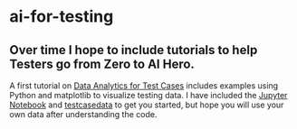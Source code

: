 # ai-for-testing

## Over time I hope to include tutorials to help Testers go from Zero to AI Hero. 

A first tutorial on [Data Analytics for Test Cases](https://github.com/kevinpyles/ai-for-testing/blob/master/Data%20Analytics%20for%20Test%20Cases.ipynb) includes examples using Python and matplotlib to visualize testing data. 
I have included the [Jupyter Notebook](https://github.com/kevinpyles/ai-for-testing/blob/master/Data%20Analytics%20for%20Test%20Cases.ipynb) and [testcasedata](https://github.com/kevinpyles/ai-for-testing/blob/master/testcasedata.csv) to get you started, but hope you will use your own data after understanding the code. 
